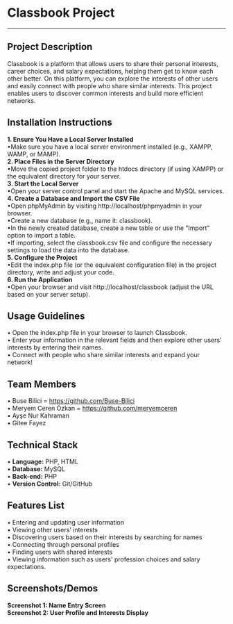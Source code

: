# **Classbook Project**
---
Project Description
---
Classbook is a platform that allows users to share their personal interests, career choices, and salary expectations, helping them get to know each other better. On this platform, you can explore the interests of other users and easily connect with people who share similar interests. This project enables users to discover common interests and build more efficient networks.

Installation Instructions
---
**1. Ensure You Have a Local Server Installed** <br>
     •Make sure you have a local server environment installed (e.g., XAMPP, WAMP, or MAMP). <br> 
**2. Place Files in the Server Directory**  <br>
     •Move the copied project folder to the htdocs directory (if using XAMPP) or the equivalent directory for your server.  <br>
**3. Start the Local Server**  
     •Open your server control panel and start the Apache and MySQL services.  <br>
**4. Create a Database and Import the CSV File**  <br>
     •Open phpMyAdmin by visiting http://localhost/phpmyadmin in your browser.  <br>
     •Create a new database (e.g., name it: classbook).  <br>
     •In the newly created database, create a new table or use the "Import" option to import a table. <br>
     •If importing, select the classbook.csv file and configure the necessary settings to load the data into the database.  <br>
**5. Configure the Project**  <br>
     •Edit the index.php file (or the equivalent configuration file) in the project directory, write and adjust your code.  <br>
**6. Run the Application**  <br>
     •Open your browser and visit http://localhost/classbook (adjust the URL based on your server setup).



Usage Guidelines
---
•	Open the index.php file in your browser to launch Classbook. <br>
•	Enter your information in the relevant fields and then explore other users' interests by entering their names. <br>
•	Connect with people who share similar interests and expand your network! <br>

Team Members
---
•	Buse Bilici = https://github.com/Buse-Bilici <br>
•	Meryem Ceren Özkan = https://github.com/meryemceren <br>
•	Ayşe Nur Kahraman <br>
•	Gitee Fayez 


Technical Stack
---
• **Language:** PHP, HTML <br>
• **Database:** MySQL <br>
• **Back-end:** PHP <br>
• **Version Control:** Git/GitHub

Features List
---
•	Entering and updating user information <br>
•	Viewing other users' interests <br>
•	Discovering users based on their interests by searching for names <br>
•	Connecting through personal profiles <br>
•	Finding users with shared interests <br>
•	Viewing information such as users' profession choices and salary expectations.

Screenshots/Demos
---
**Screenshot 1: Name Entry Screen** <br>
**Screenshot 2: User Profile and Interests Display**



